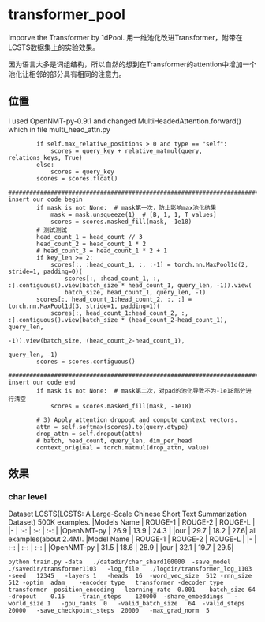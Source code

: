 # transformer_pool
Imporve the Transformer by 1dPool. 用一维池化改进Transformer，附带在LCSTS数据集上的实验效果。


因为语言大多是词组结构，所以自然的想到在Transformer的attention中增加一个池化让相邻的部分具有相同的注意力。

## 位置
I used OpenNMT-py-0.9.1 and changed MultiHeadedAttention.forward() which in file multi_head_attn.py


```
        if self.max_relative_positions > 0 and type == "self":
            scores = query_key + relative_matmul(query, relations_keys, True)
        else:
            scores = query_key
        scores = scores.float()
        ####################################################################################### insert our code begin
        if mask is not None:  # mask第一次，防止影响max池化结果
            mask = mask.unsqueeze(1)  # [B, 1, 1, T_values]
            scores = scores.masked_fill(mask, -1e18)
        # 测试测试
        head_count_1 = head_count // 3
        head_count_2 = head_count_1 * 2
        # head_count_3 = head_count_1 * 2 + 1
        if key_len >= 2:
            scores[:, :head_count_1, :, :-1] = torch.nn.MaxPool1d(2, stride=1, padding=0)(
                scores[:, :head_count_1, :, :].contiguous().view(batch_size * head_count_1, query_len, -1)).view(
                batch_size, head_count_1, query_len, -1)
        scores[:, head_count_1:head_count_2, :, :] = torch.nn.MaxPool1d(3, stride=1, padding=1)(
            scores[:, head_count_1:head_count_2, :, :].contiguous().view(batch_size * (head_count_2-head_count_1), query_len,
                                                                             -1)).view(batch_size, (head_count_2-head_count_1),
                                                                                       query_len, -1)
        scores = scores.contiguous()
        ####################################################################################### insert our code end
        if mask is not None:  # mask第二次，对pad的池化导致不为-1e18部分进行清空
            scores = scores.masked_fill(mask, -1e18)

        # 3) Apply attention dropout and compute context vectors.
        attn = self.softmax(scores).to(query.dtype)
        drop_attn = self.dropout(attn)
        # batch, head_count, query_len, dim_per_head
        context_original = torch.matmul(drop_attn, value)

```

## 效果
### char level
Dataset LCSTS(LCSTS: A Large-Scale Chinese Short Text Summarization Dataset)
500K examples.
|Models Name | ROUGE-1 | ROUGE-2 | ROUGE-L |
|- | :-: | :-: | :-: |
|OpenNMT-py | 26.9 | 13.9 | 24.3 |
|our | 29.7 | 18.2 | 27.6|
all examples(about 2.4M).
|Model Name | ROUGE-1 | ROUGE-2 | ROUGE-L |
|- | :-: | :-: | :-: |
|OpenNMT-py | 31.5 | 18.6 | 28.9 |
|our | 32.1 | 19.7 | 29.5|
```
python train.py -data	./datadir/char_shard100000	-save_model	./savedir/transformer1103	-log_file	./logdir/transformer_log_1103	-seed	12345	-layers	1	-heads	16	-word_vec_size	512	-rnn_size	512	-optim	adam	-encoder_type	transformer	-decoder_type	transformer	-position_encoding	-learning_rate	0.001	-batch_size	64	-dropout	0.15	-train_steps	120000	-share_embeddings	-world_size	1	-gpu_ranks	0	-valid_batch_size	64	-valid_steps	20000	-save_checkpoint_steps	20000	-max_grad_norm	5
```
